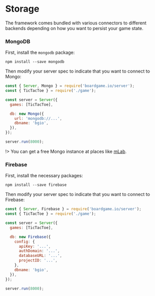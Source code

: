 # Storage

The framework comes bundled with various connectors to different backends
depending on how you want to persist your game state.

### MongoDB

First, install the `mongodb` package:

```
npm install --save mongodb
```

Then modify your server spec to indicate that you want to connect to Mongo:

```js
const { Server, Mongo } = require('boardgame.io/server');
const { TicTacToe } = require('./game');

const server = Server({
  games: [TicTacToe],

  db: new Mongo({
    url: 'mongodb://...',
    dbname: 'bgio',
  }),
});

server.run(8000);
```

!> You can get a free Mongo instance at places like [mLab](https://mlab.com/).

### Firebase

First, install the necessary packages:

```
npm install --save firebase
```

Then modify your server spec to indicate that you want to connect to Firebase:

```js
const { Server, Firebase } = require('boardgame.io/server');
const { TicTacToe } = require('./game');

const server = Server({
  games: [TicTacToe],

  db: new Firebase({
    config: {
      apiKey: '...',
      authDomain: '...',
      databaseURL: '...',
      projectID: '...',
    },
    dbname: 'bgio',
  }),
});

server.run(8000);
```
